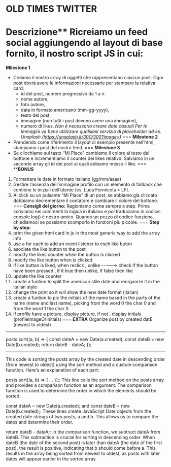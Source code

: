 OLD TIMES TWITTER
===
Descrizione**
Ricreiamo un feed social aggiungendo al layout di base fornito, il nostro script JS in cui:
===
**Milestone 1** 
- Creiamo il nostro array di oggetti che rappresentano ciascun post.
Ogni post dovrà avere le informazioni necessarie per stampare la relativa card:
  - id del post, numero progressivo da 1 a n
  - nome autore,
  - foto autore,
  - data in formato americano (mm-gg-yyyy),
  - testo del post,
  - immagine (non tutti i post devono avere una immagine),
  - numero di likes.
*Non è necessario creare date casuali*
*Per le immagini va bene utilizzare qualsiasi servizio di placeholder ad es. Unsplash (https://unsplash.it/300/300?image=<id>)*
===
**Milestone 2** 
- Prendendo come riferimento il layout di esempio presente nell’html, stampiamo i post del nostro feed.
===
**Milestone 3** 
- Se clicchiamo sul tasto “Mi Piace” cambiamo il colore al testo del bottone e incrementiamo il counter dei likes relativo.
Salviamo in un secondo array gli id dei post ai quali abbiamo messo il like.
===
****BONUS**
1. Formattare le date in formato italiano (gg/mm/aaaa)
2. Gestire l’assenza dell’immagine profilo con un elemento di fallback che contiene le iniziali dell’utente (es. Luca Formicola > LF).
3. Al click su un pulsante “Mi Piace” di un post, se abbiamo già cliccato dobbiamo decrementare il contatore e cambiare il colore del bottone.
===
**Consigli del giorno:**
Ragioniamo come sempre a step.
Prima scriviamo nei commenti la logica in italiano e poi traduciamo in codice.
console.log() è nostro amico.
Quando un pezzo di codice funziona, chiediamoci se possiamo scomporlo in funzioni più piccole.
===
**Step by step:**
1. print the given html card in js in the most generic way to add the array info
2. use a for each to add an event listener to esch like buton
3. asociate the like button to the post
4. modify the likes counter when the button is clicked
5. modify the like button when is clicked
6. if like button is liked, when reclick , unlike -----> check if the button have been pressed , if it true then unlike, if false then like
7. update the like counter
8. create a funtion to split the american stile date and reorganize it in the italian style
9. change the print so it will show the new date format (italian)
10. create a funtion to pic the initials of the name based in the parts of the name (name and last name), picking from the word 0 the char 0 and from the word 1 the char 0
11. if profile have a picture, display picture, if not , display initials (profileImageOrInitials)
===
**EXTRA**
Organize post by created datE (newest to oldest)
**************************************
posts.sort((a, b) => {
    const dateA = new Date(a.created);
    const dateB = new Date(b.created);
    return dateB - dateA;
});
**************************************
This code is sorting the posts array by the created date in descending order (from newest to oldest) using the sort method and a custom comparison function. Here's an explanation of each part:

posts.sort((a, b) => { ... });: This line calls the sort method on the posts array and provides a comparison function as an argument. The comparison function is used to determine the order in which the elements should be sorted.

const dateA = new Date(a.created); and const dateB = new Date(b.created);: These lines create JavaScript Date objects from the created date strings of two posts, a and b. This allows us to compare the dates and determine their order.

return dateB - dateA;: In the comparison function, we subtract dateA from dateB. This subtraction is crucial for sorting in descending order. When dateB (the date of the second post) is later than dateA (the date of the first post), the result is positive, indicating that b should come before a. This results in the array being sorted from newest to oldest, as posts with later dates will appear earlier in the sorted array.

